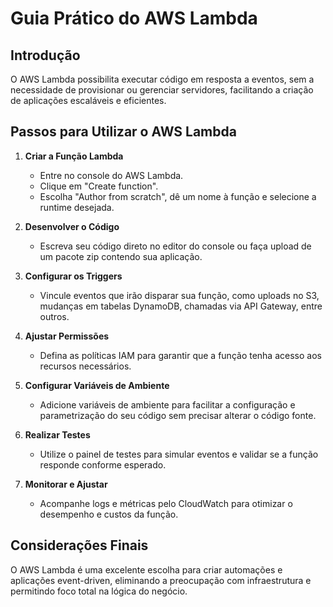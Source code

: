 # Guia Prático do AWS Lambda

## Introdução
O AWS Lambda possibilita executar código em resposta a eventos, sem a necessidade de provisionar ou gerenciar servidores, facilitando a criação de aplicações escaláveis e eficientes.

## Passos para Utilizar o AWS Lambda

1. **Criar a Função Lambda**  
   - Entre no console do AWS Lambda.  
   - Clique em "Create function".  
   - Escolha "Author from scratch", dê um nome à função e selecione a runtime desejada.

2. **Desenvolver o Código**  
   - Escreva seu código direto no editor do console ou faça upload de um pacote zip contendo sua aplicação.

3. **Configurar os Triggers**  
   - Vincule eventos que irão disparar sua função, como uploads no S3, mudanças em tabelas DynamoDB, chamadas via API Gateway, entre outros.

4. **Ajustar Permissões**  
   - Defina as políticas IAM para garantir que a função tenha acesso aos recursos necessários.

5. **Configurar Variáveis de Ambiente**  
   - Adicione variáveis de ambiente para facilitar a configuração e parametrização do seu código sem precisar alterar o código fonte.

6. **Realizar Testes**  
   - Utilize o painel de testes para simular eventos e validar se a função responde conforme esperado.

7. **Monitorar e Ajustar**  
   - Acompanhe logs e métricas pelo CloudWatch para otimizar o desempenho e custos da função.

## Considerações Finais
O AWS Lambda é uma excelente escolha para criar automações e aplicações event-driven, eliminando a preocupação com infraestrutura e permitindo foco total na lógica do negócio.
